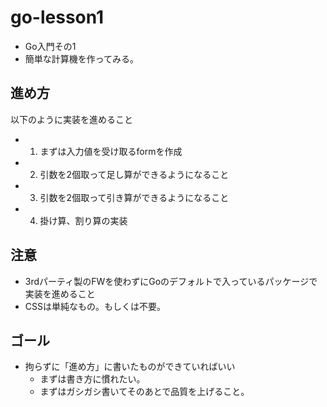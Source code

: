 # go-lesson1
- Go入門その1
- 簡単な計算機を作ってみる。

## 進め方
以下のように実装を進めること
-  1. まずは入力値を受け取るformを作成
-  2. 引数を2個取って足し算ができるようになること
-  3. 引数を2個取って引き算ができるようになること
-  4. 掛け算、割り算の実装

## 注意
- 3rdパーティ製のFWを使わずにGoのデフォルトで入っているパッケージで実装を進めること
- CSSは単純なもの。もしくは不要。

## ゴール
- 拘らずに「進め方」に書いたものができていればいい
  - まずは書き方に慣れたい。
  -  まずはガシガシ書いてそのあとで品質を上げること。
